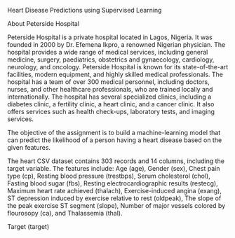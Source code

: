 Heart Disease Predictions using Supervised Learning


About Peterside Hospital

Peterside Hospital is a private hospital located in Lagos, Nigeria. It was founded in 2000 by Dr. Efemena Ikpro, a renowned Nigerian physician. The hospital provides a wide range of medical services, including general medicine, surgery, paediatrics, obstetrics and gynaecology, cardiology, neurology, and oncology. Peterside Hospital is known for its state-of-the-art facilities, modern equipment, and highly skilled medical professionals. The hospital has a team of over 300 medical personnel, including doctors, nurses, and other healthcare professionals, who are trained locally and internationally. The hospital has several specialized clinics, including a diabetes clinic, a fertility clinic, a heart clinic, and a cancer clinic. It also offers services such as health check-ups, laboratory tests, and imaging services.

The objective of the assignment is to build a machine-learning model  that can predict the likelihood of a person having a heart disease based on the given features.

The heart CSV dataset contains 303 records and 14 columns, including the target variable. The features include:
Age (age), 
Gender (sex), 
Chest pain type (cp), 
Resting blood pressure (trestbps), 
Serum cholesterol (chol), 
Fasting blood sugar (fbs), 
Resting electrocardiographic results (restecg),
Maximum heart rate achieved (thalach), 
Exercise-induced angina (exang), 
ST depression induced by exercise relative to rest (oldpeak), 
The slope of the peak exercise ST segment (slope), 
Number of major vessels colored by flourosopy (ca), and 
Thalassemia (thal).

Target (target)
